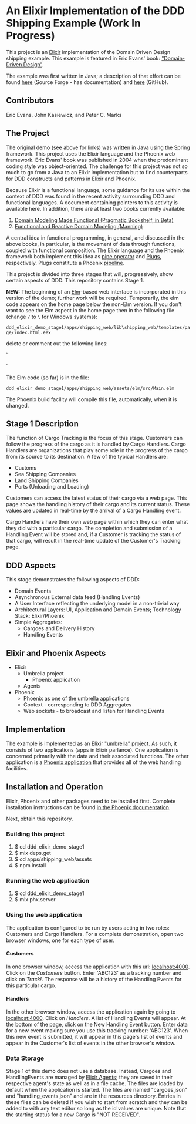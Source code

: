 # An Elixir Implementation of the DDD Shipping Example (Work In Progress)
This project is an [Elixir](https://elixir-lang.org/) implementation of the Domain Driven Design shipping example. This example is featured in Eric Evans' book: ["Domain-Driven Design"](https://www.amazon.com/Domain-Driven-Design-Tackling-Complexity-Software/dp/0321125215/ref=sr_1_1?s=books&ie=UTF8&qid=1496944932&sr=1-1&keywords=domain-driven+design+tackling+complexity+in+the+heart+of+software).

The example was first written in Java; a description of that effort can be found [here](http://dddsample.sourceforge.net/) (Source Forge - has documentation) and [here](https://github.com/citerus/dddsample-core) (GitHub).

## Contributors
Eric Evans, John Kasiewicz, and Peter C. Marks
## The Project
The original demo (see above for links) was written in Java using the Spring framework. This project uses the Elixir language and the Phoenix web framework. Eric Evans' book was published in 2004 when the predominant coding style was object-oriented. The challenge for this project was not so much to go from a Java to an Elixir implementation but to find counterparts for DDD constructs and patterns in Elixir and Phoenix.

Because Elixir is a functional language, some guidance for its use within the context of DDD was found in the recent activity surrounding DDD and functional languages. A document containing pointers to this activity is available here. In addition, there are at least two books currently
available:

1. [Domain Modeling Made Functional (Pragmatic Bookshelf, in Beta)](https://pragprog.com/book/swdddf/domain-modeling-made-functional)
2. [Functional and Reactive Domain Modeling (Manning)](https://www.manning.com/books/functional-and-reactive-domain-modeling)

A central idea in functional programming, in general, and discussed in the above books, in particular, is the movement of data through functions, coupled with functional composition. The Elixir language and the Phoenix framework both implement this idea as [pipe operator](https://elixir-lang.org/getting-started/enumerables-and-streams.html#the-pipe-operator) and [Plugs](https://hexdocs.pm/phoenix/plug.html), respectively. Plugs constitute a Phoenix [pipeline](https://hexdocs.pm/phoenix/routing.html#pipelines).

This project is divided into three stages that will, progressively, show certain aspects of DDD. This repository contains Stage 1.

**NEW:** The beginning of an [Elm](http://elm-lang.org/)-based web interface is incorporated in this version of the demo; further work will be required. Temporarily, the elm code appears on the home page below the non-Elm version. If you don't want to see the Elm aspect in the home page then in the following file (change `/` to `\` for Windows systems):

 `ddd_elixir_demo_stage1/apps/shipping_web/lib\shipping_web/templates/page/index.html.eex`

delete or comment out the following lines:

`<div>
  <div id="elm-main"></div>
</div>
`

The Elm code (so far) is in the file:

`ddd_elixir_demo_stage1/apps/shipping_web/assets/elm/src/Main.elm`

The Phoenix build facility will compile this file, automatically, when it is changed.

## Stage 1 Description
The function of Cargo Tracking is the focus of this stage. Customers can follow the progress of the cargo as it is handled by Cargo Handlers. Cargo Handlers are  organizations that play some role in the progress of the cargo from its source to its destination. A few of the typical Handlers are:

* Customs
* Sea Shipping Companies
* Land Shipping Companies
* Ports (Unloading and Loading)

Customers can access the latest status of their cargo via a web page. This page shows the handling history of their cargo and its current status.  These values are updated in real-time by the arrival of a Cargo Handling event.

Cargo Handlers have their own web page within which they can enter what they did with a particular cargo. The completion and submission of a Handling Event will be stored and, if a Customer is tracking the status of that cargo, will result in the real-time update of the Customer's Tracking page.

## DDD Aspects
This stage demonstrates the following aspects of DDD:
* Domain Events
* Asynchronous External data feed (Handling Events)
* A User Interface reflecting the underlying model in a non-trivial way
* Architectural Layers: UI, Application and Domain Events; Technology Stack: Elixir/Phoenix
* Simple Aggregates:
  * Cargoes and Delivery History
  * Handling Events

## Elixir and Phoenix Aspects
* Elixir
  * Umbrella project
    * Phoenix application
  * Agents
* Phoenix
  * Phoenix as one of the umbrella applications
  * Context - corresponding to DDD Aggregates
  * Web sockets - to broadcast and listen for Handling Events

## Implementation
The example is implemented as an Elixir ["umbrella"](https://elixir-lang.org/getting-started/mix-otp/dependencies-and-umbrella-apps.html#umbrella-projects) project. As such, it consists of two applications (apps in Elixir parlance). One application is concerned primarily with the data and their associated functions. The other application is a [Phoenix application](http://phoenixframework.org/) that provides all of the web handling facilities.

## Installation and Operation
Elixir, Phoenix and other packages need to be installed first. Complete installation instructions can be found [in the Phoenix documentation](https://hexdocs.pm/phoenix/installation.html#content).

Next, obtain this repository.

### Building this project
1. $ cd ddd_elixir_demo_stage1
2. $ mix deps.get
3. $ cd apps/shipping_web/assets
4. $ npm install

### Running the web application
1. $ cd ddd_elixir_demo_stage1
2. $ mix phx.server

### Using the web application
The application is configured to be run by users acting in two roles: Customers and Cargo Handlers. For a complete demonstration, open two browser windows, one for each type of user.

#### Customers

In one browser window, access the application with this url: [localhost:4000](localhost:4000). Click on the _Customers_ button. Enter 'ABC123' as a tracking number and click on _Track!_. The response will be a history of the Handling Events for this particular cargo.

#### Handlers
In the other browser window, access the application again by going to [localhost:4000](localhost:4000). Click on _Handlers_. A list of Handling Events will appear. At the bottom of the page, click on the New Handling Event button. Enter data for a new event making sure you use this tracking number: 'ABC123'. When this new event is submitted, it will appear in this page's list of events and appear in the Customer's list of events in the other browser's window.

### Data Storage
Stage 1 of this demo does not use a database. Instead, Cargoes and HandlingEvents are managed by [Elixir Agents](https://hexdocs.pm/elixir/Agent.html); they are saved in their respective agent's state as well as in a file cache. The files are loaded by default when the application is started. The files are named "cargoes.json" and "handling_events.json" and are in the resources directory. Entries in these files can be deleted if you wish to start from scratch and they can be added to with any text editor so long as the id values are unique. Note that the starting status for a new Cargo is "NOT RECEIVED".

